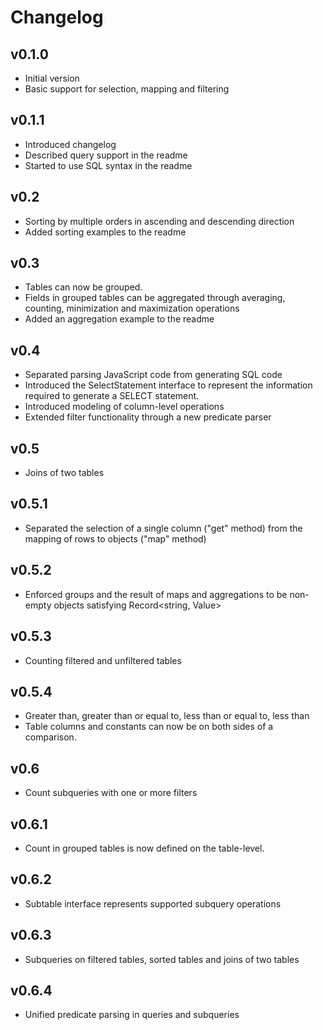 # Changelog

## v0.1.0

- Initial version
- Basic support for selection, mapping and filtering

## v0.1.1

- Introduced changelog
- Described query support in the readme
- Started to use SQL syntax in the readme 

## v0.2

- Sorting by multiple orders in ascending and descending direction
- Added sorting examples to the readme

## v0.3

- Tables can now be grouped.
- Fields in grouped tables can be aggregated through averaging, counting, minimization and maximization operations
- Added an aggregation example to the readme

## v0.4

- Separated parsing JavaScript code from generating SQL code
- Introduced the SelectStatement interface to represent the information required to generate a SELECT statement. 
- Introduced modeling of column-level operations
- Extended filter functionality through a new predicate parser

## v0.5

- Joins of two tables

## v0.5.1

- Separated the selection of a single column ("get" method) from the mapping of rows to objects ("map" method)

## v0.5.2

- Enforced groups and the result of maps and aggregations to be non-empty objects satisfying Record<string, Value>

## v0.5.3

- Counting filtered and unfiltered tables 

## v0.5.4

- Greater than, greater than or equal to, less than or equal to, less than
- Table columns and constants can now be on both sides of a comparison.

## v0.6

- Count subqueries with one or more filters

## v0.6.1

- Count in grouped tables is now defined on the table-level.

## v0.6.2

- Subtable interface represents supported subquery operations

## v0.6.3

- Subqueries on filtered tables, sorted tables and joins of two tables

## v0.6.4

- Unified predicate parsing in queries and subqueries